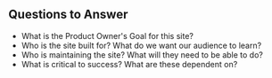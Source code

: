 ## Questions to Answer

* What is the Product Owner's Goal for this site?
* Who is the site built for? What do we want our audience to learn?
* Who is maintaining the site? What will they need to be able to do?
* What is critical to success? What are these dependent on?